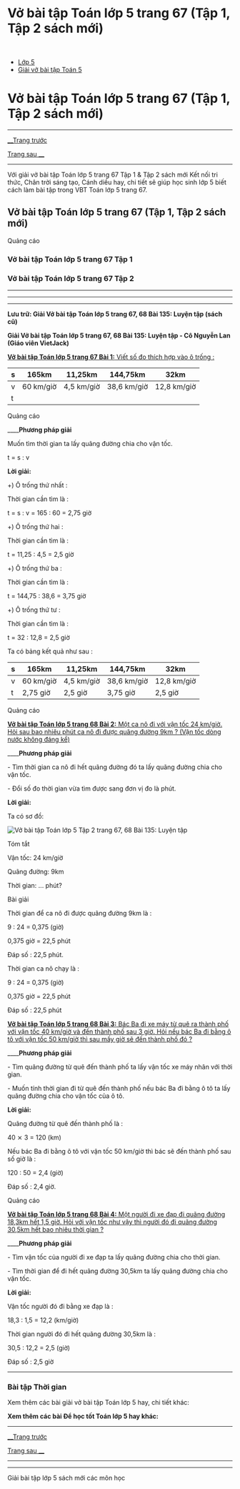 # Vở bài tập Toán lớp 5 trang 67 (Tập 1, Tập 2 sách mới)

﻿

  * [Lớp 5](https://vietjack.com/series/lop-5.jsp)
  * [Giải vở bài tập Toán 5](https://vietjack.com/giai-vo-bai-tap-toan-5/index.jsp)



# Vở bài tập Toán lớp 5 trang 67 (Tập 1, Tập 2 sách mới)

* * *

[__Trang trước](https://vietjack.com/giai-vo-bai-tap-toan-5/bai-134-thoi-gian.jsp)

[Trang sau __](https://vietjack.com/giai-vo-bai-tap-toan-5/bai-136-luyen-tap-chung.jsp)

* * *

Với giải vở bài tập Toán lớp 5 trang 67 Tập 1 & Tập 2 sách mới Kết nối tri thức, Chân trời sáng tạo, Cánh diều hay, chi tiết sẽ giúp học sinh lớp 5 biết cách làm bài tập trong VBT Toán lớp 5 trang 67.

## Vở bài tập Toán lớp 5 trang 67 (Tập 1, Tập 2 sách mới)

Quảng cáo

### Vở bài tập Toán lớp 5 trang 67 Tập 1

### Vở bài tập Toán lớp 5 trang 67 Tập 2

* * *

* * *

* * *

**Lưu trữ: Giải Vở bài tập Toán lớp 5 trang 67, 68 Bài 135: Luyện tập (sách cũ)**

**Giải Vở bài tập Toán lớp 5 trang 67, 68 Bài 135: Luyện tập - Cô Nguyễn Lan (Giáo viên VietJack)**

[**Vở bài tập Toán lớp 5 trang 67 Bài 1:** Viết số đo thích hợp vào ô trống : ](https://vietjack.com/giai-vo-bai-tap-toan-5/bai-1-trang-67-vbt-toan-5-tap-2.jsp)

s | 165km | 11,25km | 144,75km | 32km  
---|---|---|---|---  
v | 60 km/giờ | 4,5 km/giờ | 38,6 km/giờ | 12,8 km/giờ  
t |  |  |  |   
  
Quảng cáo

____**Phương pháp giải**

Muốn tìm thời gian ta lấy quãng đường chia cho vận tốc. 

t = s : v

**Lời giải:**

+) Ô trống thứ nhất :

Thời gian cần tìm là :

t = s : v = 165 : 60 = 2,75 giờ

+) Ô trống thứ hai :

Thời gian cần tìm là :

t = 11,25 : 4,5 = 2,5 giờ

+) Ô trống thứ ba :

Thời gian cần tìm là :

t = 144,75 : 38,6 = 3,75 giờ

+) Ô trống thứ tư :

Thời gian cần tìm là :

t = 32 : 12,8 = 2,5 giờ

Ta có bảng kết quả như sau :

s | 165km | 11,25km | 144,75km | 32km  
---|---|---|---|---  
v | 60 km/giờ | 4,5 km/giờ | 38,6 km/giờ | 12,8 km/giờ  
t | 2,75 giờ | 2,5 giờ | 3,75 giờ | 2,5 giờ  
  
Quảng cáo

[**Vở bài tập Toán lớp 5 trang 68 Bài 2:** Một ca nô đi với vận tốc 24 km/giờ. Hỏi sau bao nhiêu phút ca nô đi được quãng đường 9km ? (Vận tốc dòng nước không đáng kể)](https://vietjack.com/giai-vo-bai-tap-toan-5/bai-2-trang-68-vbt-toan-5-tap-2.jsp)

____**Phương pháp giải**

\- Tìm thời gian ca nô đi hết quãng đường đó ta lấy quãng đường chia cho vận tốc.

\- Đổi số đo thời gian vừa tìm được sang đơn vị đo là phút. 

**Lời giải:**

Ta có sơ đồ:

![Vở bài tập Toán lớp 5 Tập 2 trang 67, 68 Bài 135: Luyện tập](https://vietjack.com/giai-vo-bai-tap-toan-5/images/bai-2-trang-68-vbt-toan-5-tap-2.PNG)

Tóm tắt

Vận tốc: 24 km/giờ

Quãng đường: 9km

Thời gian: ... phút?

Bài giải

Thời gian để ca nô đi được quãng đường 9km là :

9 : 24 = 0,375 (giờ)

0,375 giờ = 22,5 phút

Đáp số : 22,5 phút.

Thời gian ca nô chạy là :

9 : 24 = 0,375 (giờ)

0,375 giờ = 22,5 phút

Đáp số : 22,5 phút

[**Vở bài tập Toán lớp 5 trang 68 Bài 3:** Bác Ba đi xe máy từ quê ra thành phố với vận tốc 40 km/giờ và đến thành phố sau 3 giờ. Hỏi nếu bác Ba đi bằng ô tô với vận tốc 50 km/giờ thì sau mấy giờ sẽ đến thành phố đó ?](https://vietjack.com/giai-vo-bai-tap-toan-5/bai-3-trang-68-vbt-toan-5-tap-2.jsp)

____**Phương pháp giải**

\- Tìm quãng đường từ quê đến thành phố ta lấy vận tốc xe máy nhân với thời gian.

\- Muốn tính thời gian đi từ quê đến thành phố nếu bác Ba đi bằng ô tô ta lấy quãng đường chia cho vận tốc của ô tô.

**Lời giải:**

Quãng đường từ quê đến thành phố là :

40 ⨯ 3 = 120 (km)

Nếu bác Ba đi bằng ô tô với vận tốc 50 km/giờ thì bác sẽ đến thành phố sau số giờ là :

120 : 50 = 2,4 (giờ)

Đáp số : 2,4 giờ.

Quảng cáo

[**Vở bài tập Toán lớp 5 trang 68 Bài 4:** Một người đi xe đạp đi quãng đường 18,3km hết 1,5 giờ. Hỏi với vận tốc như vậy thì người đó đi quãng đường 30,5km hết bao nhiêu thời gian ?](https://vietjack.com/giai-vo-bai-tap-toan-5/bai-4-trang-68-vbt-toan-5-tap-2.jsp)

____**Phương pháp giải**

\- Tìm vận tốc của người đi xe đạp ta lấy quãng đường chia cho thời gian.

\- Tìm thời gian để đi hết quãng đường 30,5km ta lấy quãng đường chia cho vận tốc. 

**Lời giải:**

Vận tốc người đó đi bằng xe đạp là :

18,3 : 1,5 = 12,2 (km/giờ)

Thời gian người đó đi hết quãng đường 30,5km là :

30,5 : 12,2 = 2,5 (giờ)

Đáp số : 2,5 giờ

* * *

### **Bài tập Thời gian**

Xem thêm các bài giải vở bài tập Toán lớp 5 hay, chi tiết khác:

**Xem thêm các bài Để học tốt Toán lớp 5 hay khác:**

* * *

[__Trang trước](https://vietjack.com/giai-vo-bai-tap-toan-5/bai-134-thoi-gian.jsp)

[Trang sau __](https://vietjack.com/giai-vo-bai-tap-toan-5/bai-136-luyen-tap-chung.jsp)

* * *

* * *

Giải bài tập lớp 5 sách mới các môn học
